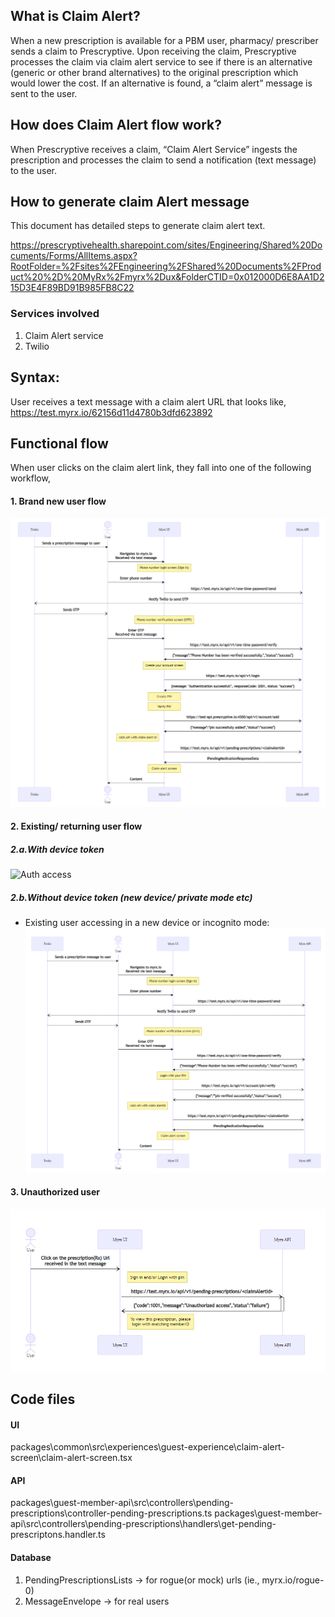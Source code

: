 ## What is Claim Alert?

When a new prescription is available for a PBM user, pharmacy/ prescriber sends
a claim to Prescryptive. Upon receiving the claim, Prescryptive processes the
claim via claim alert service to see if there is an alternative (generic or
other brand alternatives) to the original prescription which would lower the
cost. If an alternative is found, a “claim alert” message is sent to the user.

## How does Claim Alert flow work?

When Prescryptive receives a claim, “Claim Alert Service” ingests the
prescription and processes the claim to send a notification (text message) to
the user.

## How to generate claim Alert message

This document has detailed steps to generate claim alert text.

https://prescryptivehealth.sharepoint.com/sites/Engineering/Shared%20Documents/Forms/AllItems.aspx?RootFolder=%2Fsites%2FEngineering%2FShared%20Documents%2FProduct%20%2D%20MyRx%2Fmyrx%2Dux&FolderCTID=0x012000D6E8AA1D215D3E4F89BD91B985FB8C22

### Services involved

1. Claim Alert service
1. Twilio

## Syntax:

User receives a text message with a claim alert URL that looks like,
https://test.myrx.io/62156d11d4780b3dfd623892

## Functional flow

When user clicks on the claim alert link, they fall into one of the following
workflow,

#### 1. Brand new user flow

![New user flow](./images/new-user.png)

#### 2. Existing/ returning user flow

##### 2.a.With device token

![Auth access](./images/existing-user.auth-access-with-device-token.png)

##### 2.b.Without device token (new device/ private mode etc)

- Existing user accessing in a new device or incognito mode:
  ![Auth access](./images/existing-user.auth-access-without-token.PNG)

#### 3. Unauthorized user

![unauth access](./images/unauthorized-access.png)

## Code files

#### UI

packages\common\src\experiences\guest-experience\claim-alert-screen\claim-alert-screen.tsx

#### API

packages\guest-member-api\src\controllers\pending-prescriptions\controller-pending-prescriptions.ts
packages\guest-member-api\src\controllers\pending-prescriptions\handlers\get-pending-prescriptons.handler.ts

#### Database

1. PendingPrescriptionsLists -> for rogue(or mock) urls (ie., myrx.io/rogue-0)
1. MessageEnvelope -> for real users
